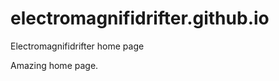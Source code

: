 # electromagnifidrifter.github.io
Electromagnifidrifter home page

Amazing home page.  

  
  
  
  
    
          
  
    

          

  
  
    

        
  

    
    
    

  
  



    
  

  

  
    
  
  


    
    





    
  

  
  
  

  
  


     









  









